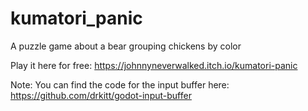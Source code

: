 # kumatori_panic
A puzzle game about a bear grouping chickens by color

Play it here for free:
https://johnnyneverwalked.itch.io/kumatori-panic

Note: You can find the code for the input buffer here: https://github.com/drkitt/godot-input-buffer
